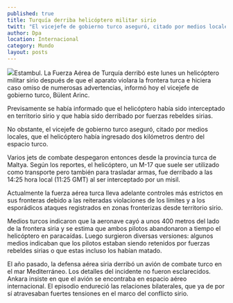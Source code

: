 ```yaml
---
published: true
title: Turquía derriba helicóptero militar sirio
twitt: "El vicejefe de gobierno turco aseguró, citado por medios locales, que el helicóptero había ingresado dos kilómetros dentro del espacio turco"
author: Dpa
location: Internacional
category: Mundo
layout: posts
---
```


![](http://i.imgur.com/Op8MuVcm.jpg)Estambul. La Fuerza Aérea de Turquía derribó este lunes un helicóptero militar sirio después de que el aparato violara la frontera turca e hiciera caso omiso de numerosas advertencias, informó hoy el vicejefe de gobierno turco, Bülent Arinc.

Previsamente se había informado que el helicóptero había sido interceptado en territorio sirio y que había sido derribado por fuerzas rebeldes sirias.

No obstante, el vicejefe de gobierno turco aseguró, citado por medios locales, que el helicóptero había ingresado dos kilómetros dentro del espacio turco.

Varios jets de combate despegaron entonces desde la provincia turca de Maltya. Según los reportes, el helicóptero, un M-17 que suele ser utilizado como transporte pero también para trasladar armas, fue derribado a las 14:25 hora local (11:25 GMT) al ser interceptado por un misil.

Actualmente la fuerza aérea turca lleva adelante controles más estrictos en sus fronteras debido a las reiteradas violaciones de los límites y a los esporádicos ataques registrados en zonas fronterizas desde territorio sirio.

Medios turcos indicaron que la aeronave cayó a unos 400 metros del lado de la frontera siria y se estima que ambos pilotos abandonaron a tiempo el helicóptero en paracaídas. Luego surgieron diversas versiones: algunos medios indicaban que los pilotos estaban siendo retenidos por fuerzas rebeldes sirias o que estas incluso los habían matado.

El año pasado, la defensa aérea siria derribó un avión de combate turco en el mar Mediterráneo. Los detalles del incidente no fueron esclarecidos. Ankara insiste en que el avión se encontraba en espacio aéreo internacional. El episodio endureció las relaciones bilaterales, que ya de por sí atravesaban fuertes tensiones en el marco del conflicto sirio.
